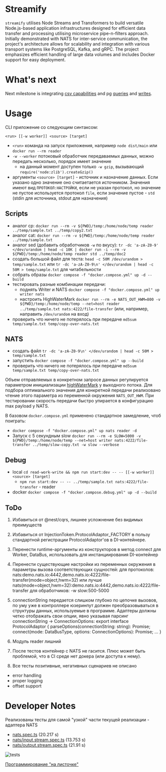 # Streamify

`streamify` utilises Node Streams and Transformers to build versatile Node.js-based application infrastructures designed for efficient data transfer and processing utilising microservice pipe-n-filters approach. Initially demonstrated with NATS for inter-service communication, the project's architecture allows for scalability and integration with various transport systems like PostgreSQL, Kafka, and gRPC. 
The project emphasizes efficient handling of large data volumes and includes Docker support for easy deployment.

# What's next

Next milestone is integrating [csv capabilities](https://github.com/adaltas/node-csv/blob/master/packages/stream-transform/README.md) and pg [queries](https://www.npmjs.com/package/pg-query-stream) and [writes](https://github.com/brianc/node-pg-copy-streams). 

# Usage

CLI приложение со следующим синтаксом:

`<run> [[-w worker]] <source> [target]`

- `<run>` команда на запуск приложения, например `node dist/main` или `docker run --rm reader`
- `-w --worker` потоковый обработчик передаваемых данных, можно передать несколько, порядок имеет значение
  - на  данный момент доступен только `-w gzip`, вызывающий `require('node:zlib').createGzip()`
- аргументы `<source> [target]` - источник и назначение данных. Если указано одно значение оно считаетается источником. Значения имеют вид `ПРОТОКОЛ:НАСТРОЙКИ`, если не указан протокол, но значение не пустое используется протокол `file`, если значение пустое - `std` (stdin для источника, stdout для назначения)

## Scripts
- аналог cp: `docker run --rm -v ${PWD}/temp:/home/node/temp reader ../temp/sample.txt ../temp/copy2.txt`
- аналог cat: `docker run --rm -v ${PWD}/temp:/home/node/temp reader ../temp/sample.txt`
- аналог sed (добавить обработчиков `-w` по вкусу): `tr -dc 'a-zA-Z0-9' </dev/urandom | head -c 10K | docker run -i --rm -v ${PWD}/temp:/home/node/temp reader std ../temp/doc2`
- создать большой файл для теста: `head -c 50M /dev/urandom > temp/sample.txt` или `tr -dc 'a-zA-Z0-9\n' </dev/urandom | head -c 50M > temp/sample.txt` для читабельности
- собрать образы `docker compose -f "docker.compose.yml" up -d --build`
- тестировать разные комбинации передачи:
  - поднять Writer и NATS `docker compose -f "docker.compose.yml" up writer nats`
  - настроить HighWaterMark `docker run --rm -e NATS_OUT_HWM=800 -v ${PWD}/temp:/home/node/temp --net=host reader ../temp/sample.txt nats:4222/file-transfer` (или, например, направить `/dev/urandom` на вход)
- проверить что ничего не потерялось при передаче `md5sum temp/sample.txt temp/copy-over-nats.txt`

## NATS

- создать файл `tr -dc 'a-zA-Z0-9\n' </dev/urandom | head -c 50M > temp/sample.txt`
- запустить `docker compose -f "docker.compose.yml" up --build`
- проверить что ничего не потерялось при передаче `md5sum temp/sample.txt temp/copy-over-nats.txt`

Объем отправляемых в конкретном запросе данных регулируется параметром инициализации [highWaterMark](https://nodejs.org/api/stream.html#new-streamwritableoptions) у выходного потока. Для подбора оптимального значения для конкретной передачи реализовано чтение этого параметра из переменной окружения `NATS_OUT_HWM`. При тестировании скорость передачи быстро упирается в конфигурацию max payload у NATS. 

В базовом `docker.compose.yml` применено стандартное замедление, чтоб поиграть:

- `docker compose -f "docker.compose.yml" up nats reader -d`
- Запуск с 5 секундным slow `docker run --rm -e SLOW=5000 -v ${PWD}/temp:/home/node/temp --net=host writer nats:4222/file-transfer ../temp/slow-copy.txt -w slow --verbose`

## Debug

- local `cd read-work-write && npm run start:dev -- -- [[-w worker]] <source> [target]`
  - `npm run start:dev -- -- ../temp/sample.txt nats:4222/file-transfer` - reader
- docker `docker compose -f "docker.compose.debug.yml" up -d --build`

## ToDo

1. Избавиться от @nest/cqrs, лишнее усложнение без видимых преимуществ

2. Избавиться от InjectionToken.ProtocolAdaptor_FACTORY в пользу стандартной регистрации ProtocolAdaptor'ов в DI-контейнере.

3. Перенести runtime-аргументы из конструкторов в метод connect для Worker, DataBus, использовать для инстанциирования DI-контейнер

4. Перенести существующие настройки из переменных окружения в параметры вызова соответствующих сущностей:
для протоколов:
nats:demo.nats.io:4442,demo.nats.io:4222/file-transfer(mode=object,hwm=32)
или лучше
nats(mode=object,hwm=32):demo.nats.io:4442,demo.nats.io:4222/file-transfer
для обработчиков:
 -w slow:500-5000

5. connectionString передается слишком глубоко по цепочке вызовов, по уму уже в контроллере юзеринпут должен преобразовываться в структуры данных, используемые в программе. Адаптеры должны четко отображать свои опции, явно указывая парсинг connectionString -> ConnectionOptions:
export interface ProtocolAdaptor<ConnectionOptions> {
  parseOptions(connectionString: string): Promise<ConnectionOptions>;
  connect(mode: DataBusType, options: ConnectionOptions): Promise<void>;
...
}

6. Модуль reader лишний

7. После тестов контейнер с NATS не гасится. Плюс может быть проблемой, что в CI среде нет докера (или доступа к нему).

8. Все тесты позитивные, негативных сценариев не описано

- error handling
- proper logging
- offset support

# Developer Notes

 Реализованы тесты для самой "узкой" части текущей реализации - адаптера NATS

 - [nats.spec.ts](./read-work-write/src/databus/infrastructure/protocols/nats.spec.ts) (20.217 s)
 - [nats/input.stream.spec.ts](./read-work-write/src/databus/infrastructure/protocols/nats/input.stream.spec.ts) (13.753 s)
 - [nats/output.stream.spec.ts](./read-work-write/src/databus/infrastructure/protocols/nats/output.stream.spec.ts) (21.91 s)

 ![tests](./docs/assets/tests.jpg)

[Программирование "на листочке"](./docs/DESIGN_PROPOSAL.md)

